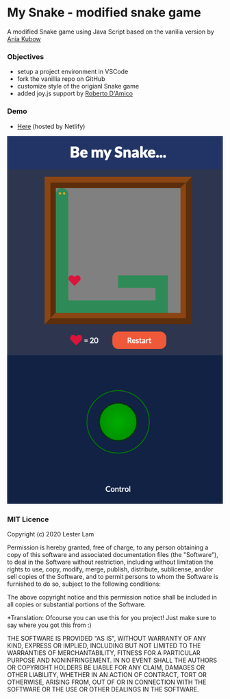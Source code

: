 # My Snake - modified snake game 
A modified Snake game using Java Script
based on the vanilia version by [Ania Kubow](https://github.com/kubowania/Nokia3310-Snake)

### Objectives
* setup a project environment in VSCode
* fork the vanillia repo on GitHub
* customize style of the origianl Snake game
* added joy.js support by [Roberto D'Amico](https://github.com/bobboteck/JoyStick)

### Demo
* [Here](https://laughing-rosalind-6388ec.netlify.app/#) (hosted by Netlify)

![My Snake](mysnake-screen.png)

 
### MIT Licence

Copyright (c) 2020 Lester Lam

Permission is hereby granted, free of charge, to any person obtaining a copy of this software and associated documentation files (the "Software"), to deal in the Software without restriction, including without limitation the rights to use, copy, modify, merge, publish, distribute, sublicense, and/or sell copies of the Software, and to permit persons to whom the Software is furnished to do so, subject to the following conditions:

The above copyright notice and this permission notice shall be included in all copies or substantial portions of the Software.

*Translation: Ofcourse you can use this for you project! Just make sure to say where you got this from :)

THE SOFTWARE IS PROVIDED "AS IS", WITHOUT WARRANTY OF ANY KIND, EXPRESS OR IMPLIED, INCLUDING BUT NOT LIMITED TO THE WARRANTIES OF MERCHANTABILITY, FITNESS FOR A PARTICULAR PURPOSE AND NONINFRINGEMENT. IN NO EVENT SHALL THE AUTHORS OR COPYRIGHT HOLDERS BE LIABLE FOR ANY CLAIM, DAMAGES OR OTHER LIABILITY, WHETHER IN AN ACTION OF CONTRACT, TORT OR OTHERWISE, ARISING FROM, OUT OF OR IN CONNECTION WITH THE SOFTWARE OR THE USE OR OTHER DEALINGS IN THE SOFTWARE.
